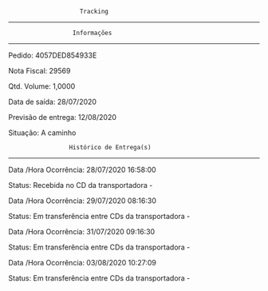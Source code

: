                         Tracking 
-------------------------------------------------------------
                      Informações
-------------------------------------------------------------
Pedido: 4057DED854933E 

Nota Fiscal: 29569

Qtd. Volume: 1,0000

Data de saída: 28/07/2020

Previsão de entrega: 12/08/2020  

Situação: A caminho

                     Histórico de Entrega(s)
-------------------------------------------------------------
Data /Hora Ocorrência: 28/07/2020 16:58:00

Status: Recebida no CD da transportadora -

Data /Hora Ocorrência: 29/07/2020 08:16:30

Status: Em transferência entre CDs da transportadora -

Data /Hora Ocorrência: 31/07/2020 09:16:30

Status: Em transferência entre CDs da transportadora - 

Data /Hora Ocorrência: 03/08/2020 10:27:09

Status: Em transferência entre CDs da transportadora - 
